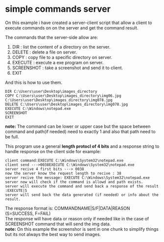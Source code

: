 # simple commands server
On this example i have created a server-client script that allow a client to execute commands on on the server and get the command result.<br>


The commands that the server-side allow are:
1. DIR : list the content of a directory on the server.
2. DELETE : delete a file on server.
3. COPY : copy file to a specific directory on server.
4. EXECUTE : execute a exe program on server.
5. SCREENSHOT : take a screenshot and send it to client.
6. EXIT

And this is how to use them.
```
DIR C:\Users\user\Desktop\images_directory
COPY C:\Users\user\Desktop\images_directory\img06.jpg C:\Users\user\Desktop\images_directory\img078.jpg
DELETE C:\Users\user\Desktop\images_directory\img078.jpg
EXECUTE C:\Windows\notepad.exe
SCREENSHOT
EXIT
```
**note:** The command can be lower or upper case but the space between command and path(if needed) need to exactly 1 and also that path need to be full.

This program use a general **length protocl of 4 bits** and a response string to handle response on the client side for example:
```
client command:EXECUTE C:\Windows\System32\notepad.exe
client send --->0038EXECUTE C:\Windows\System32\notepad.exe
server recive 4 first bits ---> 0038
now the server know the request length to recive : 38
server recive the message: EXECUTE C:\Windows\System32\notepad.exe
server now will check if the command is allowd and path exists.
server will execute the command and send back a response of the result :EXECUTE|S
server will send back the data generated (if needed) or info about the result.

```
The response format is: COMMANDNAME|S/F|DATA|REASON (S=SUCCESS, F=FAIL)<br>
The response will have data or reason only if needed like in the case of SCREENSHOT command that will send the img data.<br>
**note:** On this example the screenshor is sent in one chunk to simplify things but its not always the best way to send images.


